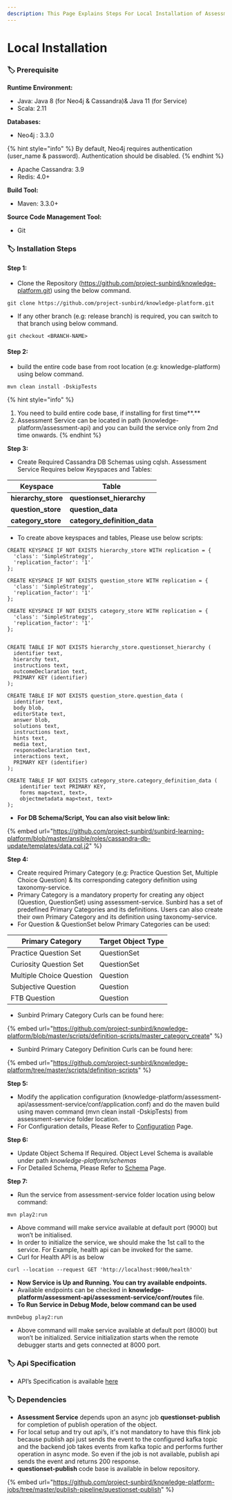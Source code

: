 ```yaml
---
description: This Page Explains Steps For Local Installation of Assessment Service
---
```


# Local Installation

### :label: **Prerequisite**

**Runtime Environment:**

* Java: Java 8 (for Neo4j & Cassandra)& Java 11 (for Service)
* Scala: 2.11

**Databases:**

* Neo4j : 3.3.0&#x20;

{% hint style="info" %}
By default, Neo4j requires authentication (user\_name & password). Authentication should be disabled.
{% endhint %}

* Apache Cassandra: 3.9&#x20;
* Redis: 4.0+

**Build Tool:**

* Maven: 3.3.0+

**Source Code Management Tool:**

* Git

### :label: **Installation Steps**

#### **Step 1:**

* Clone the Repository (https://github.com/project-sunbird/knowledge-platform.git) using the below command.

```
git clone https://github.com/project-sunbird/knowledge-platform.git
```

* If any other branch (e.g: release branch) is required, you can switch to that branch using below command.

```
git checkout <BRANCH-NAME>
```

#### **Step 2:**

* build the entire code base from root location (e.g: knowledge-platform) using below command.

```
mvn clean install -DskipTests
```

{% hint style="info" %}


1. You need to build entire code base, if installing for first time**.**
2. Assessment Service can be located in path (knowledge-platform/assessment-api) and you can build the service only from 2nd time onwards.
{% endhint %}

**Step 3:**

* Create Required Cassandra DB Schemas using cqlsh. Assessment Service Requires below Keyspaces and Tables:

| Keyspace             | Table                          |
| -------------------- | ------------------------------ |
| **hierarchy\_store** | **questionset\_hierarchy**     |
| **question\_store**  | **question\_data**             |
| **category\_store**  | **category\_definition\_data** |

* To create above keyspaces and tables, Please use below scripts:

```
CREATE KEYSPACE IF NOT EXISTS hierarchy_store WITH replication = {
  'class': 'SimpleStrategy',
  'replication_factor': '1'
};

CREATE KEYSPACE IF NOT EXISTS question_store WITH replication = {
  'class': 'SimpleStrategy',
  'replication_factor': '1'
};

CREATE KEYSPACE IF NOT EXISTS category_store WITH replication = {
  'class': 'SimpleStrategy',
  'replication_factor': '1'
};


CREATE TABLE IF NOT EXISTS hierarchy_store.questionset_hierarchy (
  identifier text,
  hierarchy text,
  instructions text,
  outcomeDeclaration text,
  PRIMARY KEY (identifier)
);

CREATE TABLE IF NOT EXISTS question_store.question_data (
  identifier text,
  body blob,
  editorState text,
  answer blob,
  solutions text,
  instructions text,
  hints text,
  media text,
  responseDeclaration text,
  interactions text,
  PRIMARY KEY (identifier)
);

CREATE TABLE IF NOT EXISTS category_store.category_definition_data (
    identifier text PRIMARY KEY,
    forms map<text, text>,
    objectmetadata map<text, text>
);

```

* **For DB Schema/Script, You can also visit below link:**

{% embed url="https://github.com/project-sunbird/sunbird-learning-platform/blob/master/ansible/roles/cassandra-db-update/templates/data.cql.j2" %}

**Step 4:**

* Create required Primary Category (e.g: Practice Question Set, Multiple Choice Question)  & Its corresponding category definition using taxonomy-service.
* Primary Category is a mandatory property for creating any object (Question, QuestionSet) using assessment-service. Sunbird has a set of predefined Primary Categories and its definitions. Users can also create their own Primary Category and its definition using taxonomy-service.
* For Question & QuestionSet below Primary Categories can be used:

| Primary Category         | Target Object Type |
| ------------------------ | ------------------ |
| Practice Question Set    | QuestionSet        |
| Curiosity Question Set   | QuestionSet        |
| Multiple Choice Question | Question           |
| Subjective Question      | Question           |
| FTB Question             | Question           |

&#x20;

* Sunbird Primary Category Curls can be found here:

{% embed url="https://github.com/project-sunbird/knowledge-platform/blob/master/scripts/definition-scripts/master_category_create" %}

* Sunbird Primary Category Definition Curls can be found here:

{% embed url="https://github.com/project-sunbird/knowledge-platform/tree/master/scripts/definition-scripts" %}

**Step 5:**

* Modify the application configuration (knowledge-platform/assessment-api/assessment-service/conf/application.conf) and do the maven build using maven command (mvn clean install -DskipTests)  from assessment-service folder location.
* For Configuration details, Please Refer to [Configuration](../configuration.md) Page.

**Step 6:**

* Update Object Schema If Required. Object Level Schema is available under path _knowledge-platform/schemas_
* For Detailed Schema, Please Refer to [Schema](../schema/) Page.

**Step 7:**

* Run the service from assessment-service folder location using below command:

```
mvn play2:run
```

* Above command will make service available at default port (9000) but won’t be initialised.&#x20;
* In order to initialize the service, we should make the 1st call to the service. For Example, health api can be invoked for the same.
* Curl for Health API is as below

```
curl --location --request GET 'http://localhost:9000/health'
```

* **Now Service is Up and Running. You can try available endpoints.**
* Available endpoints can be checked in **knowledge-platform/assessment-api/assessment-service/conf/routes** file.
* **To Run Service in Debug Mode, below command can be used**

```
mvnDebug play2:run
```

* Above command will make service available at default port (8000) but won’t be initialized. Service initialization starts when the remote debugger starts and gets connected at 8000 port.

### :label: **Api Specification**

* API’s Specification is available [here](http://docs.sunbird.org/latest/apis/questionapi/)

### :label: **Dependencies**

* **Assessment Service** depends upon an async job **questionset-publish** for completion of publish operation of the object.
* For local setup and try out api’s, it's not mandatory to have this flink job because  publish api just sends the event to the configured kafka topic and the backend job takes events from kafka topic and performs further operation in async mode. So even if the job is not available, publish api sends the  event and returns 200 response.
* **questionset-publish** code base is available in below repository.

{% embed url="https://github.com/project-sunbird/knowledge-platform-jobs/tree/master/publish-pipeline/questionset-publish" %}
